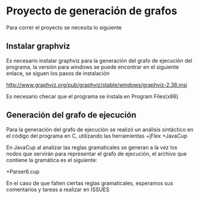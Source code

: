 # Proyecto de generación de grafos 

Para correr el proyecto se necesita lo siguiente


Instalar graphviz
--------------------

Es necesario instalar graphviz para la generación del grafo de ejecución del programa, la versión para windows se puede encontrar en el siguiente enlace, se siguen los pasos de instalación

http://www.graphviz.org/pub/graphviz/stable/windows/graphviz-2.38.msi

Es necesario checar que el programa se instala en Program Files(x86)


Generación del grafo de ejecución
--------------------

Para la generación del grafo de ejecución se realizó un análisis sintáctico en el código del programa en C, utilizando las herramientas
+jFlex
+JavaCup

En JavaCup al analizar las reglas gramaticales se generan a la vez los nodos que servirán para representar el grafo de ejecución, el archivo que contiene la gramática es el siguiente:

+Parser6.cup

En el caso de que falten ciertas reglas gramaticales, esperamos sus comentarios y tareas a realizar en ISSUES
